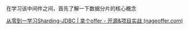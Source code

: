 在学习该中间件之间，首先了解一下数据分片的核心概念







[从零到一学习Sharding-JDBC | 拿个offer - 开源&项目实战 (nageoffer.com)](https://nageoffer.com/shardingsphere-jdbc/readme/#什么是-shardingsphere)